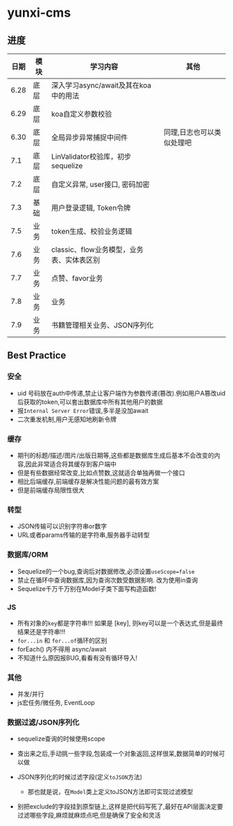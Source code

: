 # yunxi-cms
## 进度

| 日期  | 模块  | 学习内容                             | 其他 |
| ---- | ---- | ------------------------------------ | ---- |
| 6.28 | 底层 | 深入学习async/await及其在koa中的用法 |      |
| 6.29 | 底层 | koa自定义参数校验                    |      |
| 6.30 | 底层 | 全局异步异常捕捉中间件                   |   同理,日志也可以类似处理吧   |
| 7.1 | 底层 | LinValidator校验库，初步sequelize |  |
| 7.2 | 底层 | 自定义异常, user接口, 密码加密 |  |
| 7.3 | 基础 | 用户登录逻辑, Token令牌 |  |
| 7.5 | 业务 | token生成、校验业务逻辑                   |  |
| 7.6 | 业务 | classic、flow业务模型，业务表、实体表区别 |  |
| 7.7 | 业务 | 点赞、favor业务 |  |
| 7.8 | 业务 | 业务 |  |
| 7.9 | 业务 | 书籍管理相关业务、JSON序列化 |  |

## Best Practice
### 安全
- uid 号码放在auth中传递,禁止让客户端作为参数传递(篡改).例如用户A篡改uid后获取的token,可以套出数据库中所有其他用户的数据
- 报`Internal Server Error`错误,多半是没加await
- 二次重发机制,用户无感知地刷新令牌

### 缓存
- 期刊的标题/描述/图片/出版日期等,这些都是数据库生成后基本不会改变的内容,因此非常适合将其缓存到客户端中
- 但是有些数据经常改变,比如点赞数,这就适合单独再做一个接口
- 相比后端缓存,前端缓存是解决性能问题的最有效方案
- 但是前端缓存局限性很大

### 转型
- JSON传输可以识别字符串or数字
- URL或者params传输的是字符串,服务器手动转型

### 数据库/ORM
- Sequelize的一个bug,查询后对数据修改,必须设置`useScope=false`
- 禁止在循环中查询数据库,因为查询次数受数据影响. 改为使用in查询
- Sequelize千万千万别在Model子类下面写构造函数!

### JS
- 所有对象的`key`都是字符串!!! 如果是 [key], 则key可以是一个表达式,但是最终结果还是字符串!!! 
- `for...in` 和 `for...of`循环的区别
- forEach() 内不得用 async/await
- 不知道什么原因报BUG,看看有没有循环导入!

### 其他
- 并发/并行
- js宏任务/微任务, EventLoop

### 数据过滤/JSON序列化
- sequelize查询的时候使用scope
- 查出来之后,手动挑一些字段,包装成一个对象返回,这样很呆,数据简单的时候可以做
- JSON序列化的时候过滤字段(定义`toJSON`方法)

  - 那也就是说，在`Model`类上定义toJSON方法即可实现过滤模型
- 别把exclude的字段挂到原型链上,这样是把代码写死了,最好在API层面决定要过滤哪些字段,麻烦就麻烦点吧,但是确保了安全和灵活
